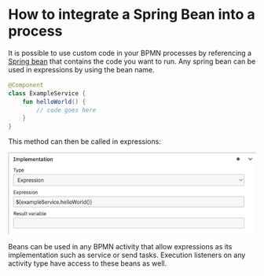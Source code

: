# How to integrate a Spring Bean into a process

It is possible to use custom code in your BPMN processes by referencing a [Spring bean](https://docs.spring.io/spring-framework/docs/current/reference/html/core.html)
that contains the code you want to run. Any spring bean can be used in expressions by using the bean name.
 
```kotlin
@Component
class ExampleService {
    fun helloWorld() {
        // code goes here
    }
}
```

This method can then be called in expressions:

![Configuration of bean expression in camunda modeller](img/camunda-config.png)

Beans can be used in any BPMN activity that allow expressions as its implementation such as service or send tasks.
Execution listeners on any activity type have access to these beans as well.
